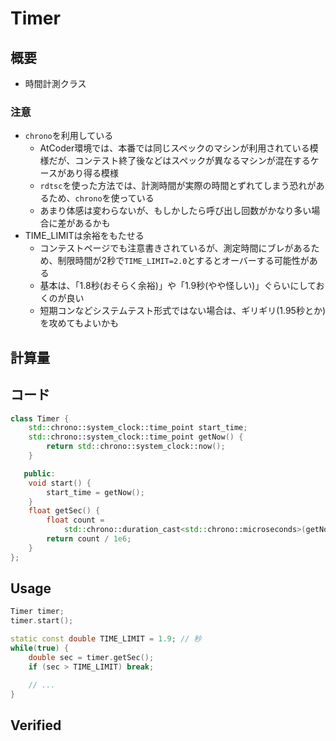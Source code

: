 # Timer

## 概要

- 時間計測クラス

### 注意

- `chrono`を利用している
    - AtCoder環境では、本番では同じスペックのマシンが利用されている模様だが、コンテスト終了後などはスペックが異なるマシンが混在するケースがあり得る模様
    - `rdtsc`を使った方法では、計測時間が実際の時間とずれてしまう恐れがあるため、`chrono`を使っている
    - あまり体感は変わらないが、もしかしたら呼び出し回数がかなり多い場合に差があるかも
- TIME_LIMITは余裕をもたせる
    - コンテストページでも注意書きされているが、測定時間にブレがあるため、制限時間が2秒で`TIME_LIMIT=2.0`とするとオーバーする可能性がある
    - 基本は、「1.8秒(おそらく余裕)」や「1.9秒(やや怪しい)」ぐらいにしておくのが良い
    - 短期コンなどシステムテスト形式ではない場合は、ギリギリ(1.95秒とか)を攻めてもよいかも

## 計算量

## コード

```cpp
class Timer {
    std::chrono::system_clock::time_point start_time;
    std::chrono::system_clock::time_point getNow() {
        return std::chrono::system_clock::now();
    }

   public:
    void start() {
        start_time = getNow();
    }
    float getSec() {
        float count =
            std::chrono::duration_cast<std::chrono::microseconds>(getNow() - start_time).count();
        return count / 1e6;
    }
};
```

## Usage

```cpp
Timer timer;
timer.start();

static const double TIME_LIMIT = 1.9; // 秒
while(true) {
    double sec = timer.getSec();
    if (sec > TIME_LIMIT) break;

    // ...
}
```

## Verified
